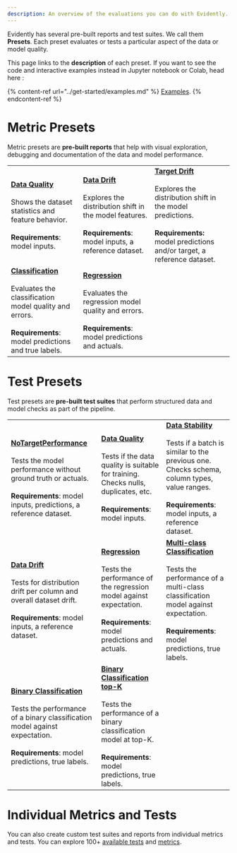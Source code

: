 ```yaml
---
description: An overview of the evaluations you can do with Evidently. 
---
```


Evidently has several pre-built reports and test suites. We call them **Presets**. Each preset evaluates or tests a particular aspect of the data or model quality. 

This page links to the **description** of each preset. If you want to see the code and interactive examples instead in Jupyter notebook or Colab, head here :

{% content-ref url="../get-started/examples.md" %}
[Examples](../get-started/examples.md). 
{% endcontent-ref %}

# Metric Presets

Metric presets are **pre-built reports** that help with visual exploration, debugging and documentation of the data and model performance.

|         |                                                        |   |
| ------- | ------------------------------------------------------ | - |
| [**Data Quality**](data-quality.md)<br><br>Shows the dataset statistics and feature behavior. <br><br> **Requirements**: model inputs. | [**Data Drift**](data-drift.md)<br><br>Explores the distribution shift in the model features. <br><br>**Requirements**: model inputs, a reference dataset. | [**Target Drift**](target-drift.md)<br><br>Explores the distribution shift in the model predictions. <br><br>**Requirements:** model predictions and/or target, a reference dataset. |
| [**Classification**](class-performance.md)<br><br>Evaluates the classification model quality and errors. <br><br>**Requirements**: model predictions and true labels. | [**Regression**](reg-performance.md)<br><br>Evaluates the regression model quality and errors. <br><br>**Requirements**: model predictions and actuals. |  |

# Test Presets

Test presets are **pre-built test suites** that perform structured data and model checks as part of the pipeline.

|         |                                                        |   |
| ------- | ------------------------------------------------------ | - |
| [**NoTargetPerformance**](no-target-performance.md)<br><br>Tests the model performance without ground truth or actuals. <br><br> **Requirements**: model inputs, predictions, a reference dataset. | [**Data Quality**](data-quality.md#data-quality-test-suite)<br><br>Tests if the data quality is suitable for training. Checks nulls, duplicates, etc. <br><br> **Requirements**: model inputs. | [**Data Stability**](data-quality.md#data-stability-test-suite)<br><br>Tests if a batch is similar to the previous one. Checks schema, column types, value ranges.  <br><br>**Requirements**: model inputs, a reference dataset. |
| [**Data Drift**](data-drift.md#data-drift-test-suite)<br><br>Tests for distribution drift per column and overall dataset drift. <br><br>**Requirements**: model inputs, a reference dataset. | [**Regression**](reg-performance.md#regression-performance-test-suite) <br><br>Tests the performance of the regression model against expectation. <br><br>**Requirements**: model predictions and actuals. | [**Multi-class Classification**](class-performance.md#classification-performance-test-suite)<br><br>Tests the performance of a multi-class classification model against expectation. <br><br>**Requirements**: model predictions, true labels.|
| [**Binary Classification**](class-performance.md#classification-performance-test-suite)<br><br>Tests the performance of a binary classification model against expectation. <br><br>**Requirements**: model predictions, true labels. | [**Binary Classification top-K**](class-performance.md#classification-performance-test-suite) <br><br>Tests the performance of a binary classification model at top-K. <br><br>**Requirements**: model predictions, true labels. |  |


# Individual Metrics and Tests

You can also create custom test suites and reports from individual metrics and tests. You can explore 100+ [available tests](../reference/all-tests.md) and [metrics](../reference/all-metrics.md).
